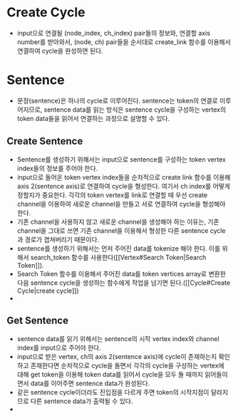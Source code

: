 # Create Cycle
- input으로 연결될 (node_index, ch_index) pair들의 정보와, 연결할 axis number를 받아와서, (node, ch) pair들을 순서대로 create_link 함수를 이용해서 연결하여 cycle을 완성하면 된다. 
# Sentence
- 문장(sentence)은 하나의 cycle로 이루어진다. sentence는 token의 연결로 이루어지므로, sentence data를 읽는 방식은 sentence cycle을 구성하는 vertex의 token data들을 읽어서 연결하는 과정으로 설명할 수 있다. 
## Create Sentence
- Sentence를 생성하기 위해서는 input으로 sentence를 구성하는 token vertex index들의 정보를 주어야 한다. 
- input으로 들어온 token vertex index들을 순차적으로 create link 함수를 이용해 axis 2(sentence axis)로 연결하여 cycle을 형성한다. 여기서 ch index를 어떻게 정할지가 중요한다. 각각의 token vertex를 link로 연결할 때 우선 create channel을 이용하여 새로운 channel을 만들고 서로 연결하여 cycle을 형성해야 한다. 
- 기존 channel을 사용하지 않고 새로운 channel을 생성해야 하는 이유는, 기존 channel을 그대로 쓰면 기존 channel을 이용해서 형성한 다른 sentence cycle과 경로가 겹쳐버리기 때문이다. 
- sentence를 생성하기 위해서는 먼저 주어진 data를 tokenize 해야 한다. 이를 위해서 search_token 함수를 사용한다([[Vertex#Search Token|Search Token]]). 
- Search Token 함수를 이용해서 주어진 data를 token vertices array로 변환한 다음 sentence cycle을 생성하는 함수에게 작업을 넘기면 된다.([[Cycle#Create Cycle|create cycle]]) 
- 
## Get Sentence
- sentence data를 읽기 위해서는 sentence의 시작 vertex index와 channel index를 input으로 주어야 한다. 
- input으로 받은 vertex, ch의 axis 2(sentence axis)에 cycle이 존재하는지 확인하고 존재한다면 순차적으로 cycle을 돌면서 각각의 cycle을 구성하는 vertex에 대해 get token을 이용해 token data를 읽어서 cycle을 모두 돌 때까지 읽어들이면서 data를 이어주면 sentence data가 완성된다. 
- 같은 sentence cycle이더라도 진입점을 다르게 주면 token의 시작지점이 달라지므로 다른 sentence data가 출력될 수 있다. 
- 
